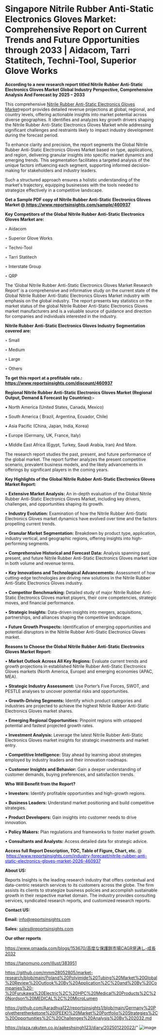 # Singapore Nitrile Rubber Anti-Static Electronics Gloves Market: Comprehensive Report on Current Trends and Future Opportunities through 2033 | Aidacom, Tarri Statitech, Techni-Tool, Superior Glove Works

<strong>According to a new research report titled Nitrile Rubber Anti-Static Electronics Gloves Market Global Industry Perspective, Comprehensive Analysis And Forecast by 2025 – 2033</strong>

This comprehensive <a href=https://www.reportsinsights.com/sample/460937>Nitrile Rubber Anti-Static Electronics Gloves Market</a>report provides detailed revenue projections at global, regional, and country levels, offering actionable insights into market potential across diverse geographies. It identifies and analyzes key growth drivers shaping the Nitrile Rubber Anti-Static Electronics Gloves Market while addressing significant challenges and restraints likely to impact industry development during the forecast period.

To enhance clarity and precision, the report segments the Global Nitrile Rubber Anti-Static Electronics Gloves Market based on type, applications, and region, delivering granular insights into specific market dynamics and emerging trends. This segmentation facilitates a targeted analysis of the unique factors influencing each segment, supporting informed decision-making for stakeholders and industry leaders.

Such a structured approach ensures a holistic understanding of the market's trajectory, equipping businesses with the tools needed to strategize effectively in a competitive landscape.

<strong>Get a Sample PDF copy of Nitrile Rubber Anti-Static Electronics Gloves Market </strong><strong>@<a href=https://www.reportsinsights.com/sample/460937 style=color:#0000ff;> https://www.reportsinsights.com/sample/460937</a></strong></font>

<strong>Key Competitors of the Global Nitrile Rubber Anti-Static Electronics Gloves Market are:</strong>

‣ Aidacom

‣ Superior Glove Works

‣ Techni-Tool

‣ Tarri Statitech

‣ Interstate Group

‣ QRP

The ‘Global Nitrile Rubber Anti-Static Electronics Gloves Market Research Report’ is a comprehensive and informative study on the current state of the Global Nitrile Rubber Anti-Static Electronics Gloves Market industry with emphasis on the global industry. The report presents key statistics on the market status of the global Nitrile Rubber Anti-Static Electronics Gloves market manufacturers and is a valuable source of guidance and direction for companies and individuals interested in the industry.

<strong>Nitrile Rubber Anti-Static Electronics Gloves Industry Segmentation covered are:</strong>

‣ Small

‣ Medium

‣ Large

‣ Others

<strong>To get this report at a profitable rate.: <a href=https://www.reportsinsights.com/discount/460937 style=color:#0000ff;>https://www.reportsinsights.com/discount/460937</a></strong></font>

<strong>Regional Nitrile Rubber Anti-Static Electronics Gloves Market (Regional Output, Demand &amp; Forecast by Countries):-</strong>

• North America (United States, Canada, Mexico)

• South America ( Brazil, Argentina, Ecuador, Chile)

• Asia Pacific (China, Japan, India, Korea)

• Europe (Germany, UK, France, Italy)

• Middle East Africa (Egypt, Turkey, Saudi Arabia, Iran) And More.

The research report studies the past, present, and future performance of the global market. The report further analyzes the present competitive scenario, prevalent business models, and the likely advancements in offerings by significant players in the coming years.

<strong>Key Highlights of the Global Nitrile Rubber Anti-Static Electronics Gloves Market Report:</strong>

• <strong>Extensive Market Analysis:</strong> An in-depth evaluation of the Global Nitrile Rubber Anti-Static Electronics Gloves Market, including key drivers, challenges, and opportunities shaping its growth.

• <strong>Industry Evolution:</strong> Examination of how the Nitrile Rubber Anti-Static Electronics Gloves market dynamics have evolved over time and the factors propelling current trends.

• <strong>Granular Market Segmentation:</strong> Breakdown by product type, application, industry vertical, and geographic regions, offering insights into high-performing segments.

• <strong>Comprehensive Historical and Forecast Data:</strong> Analysis spanning past, present, and future Nitrile Rubber Anti-Static Electronics Gloves market size in both volume and revenue terms.

• <strong>Key Innovations and Technological Advancements:</strong> Assessment of how cutting-edge technologies are driving new solutions in the Nitrile Rubber Anti-Static Electronics Gloves industry.

• <strong>Competitor Benchmarking:</strong> Detailed study of major Nitrile Rubber Anti-Static Electronics Gloves market players, their core competencies, strategic moves, and financial performance.

• <strong>Strategic Insights:</strong> Data-driven insights into mergers, acquisitions, partnerships, and alliances shaping the competitive landscape.

• <strong>Future Growth Prospects:</strong> Identification of emerging opportunities and potential disruptors in the Nitrile Rubber Anti-Static Electronics Gloves market.

<strong>Reasons to Choose the Global Nitrile Rubber Anti-Static Electronics Gloves Market Report:</strong>

• <strong>Market Outlook Across All Key Regions:</strong> Evaluate current trends and growth projections in established Nitrile Rubber Anti-Static Electronics Gloves markets (North America, Europe) and emerging economies (APAC, MEA).

• <strong>Strategic Industry Assessment:</strong> Use Porter’s Five Forces, SWOT, and PESTLE analyses to uncover potential risks and opportunities.

• <strong>Growth-Driving Segments:</strong> Identify which product categories and industries are projected to achieve the highest Nitrile Rubber Anti-Static Electronics Gloves market shares.

• <strong>Emerging Regional Opportunities:</strong> Pinpoint regions with untapped potential and fastest projected growth rates.

• <strong>Investment Analysis:</strong> Leverage the latest Nitrile Rubber Anti-Static Electronics Gloves market insights for strategic investments and market entry.

• <strong>Competitive Intelligence:</strong> Stay ahead by learning about strategies employed by industry leaders and their innovation roadmaps.

• <strong>Customer Insights and Behavior:</strong> Gain a deeper understanding of customer demands, buying preferences, and satisfaction trends.

<strong>Who Will Benefit from the Report?</strong>

• <strong>Investors:</strong> Identify profitable opportunities and high-growth regions.

• <strong>Business Leaders:</strong> Understand market positioning and build competitive strategies.

• <strong>Product Developers:</strong> Gain insights into customer needs to drive innovation.

• <strong>Policy Makers:</strong> Plan regulations and frameworks to foster market growth.

• <strong>Consultants and Analysts:</strong> Access detailed data for strategic advice.
</ul>
<strong>Access full Report Description, TOC, Table of Figure, Chart, etc. </strong>@  <a href=https://www.reportsinsights.com/industry-forecast/nitrile-rubber-anti-static-electronics-gloves-market-2026-460937 style=color:#0000ff;>https://www.reportsinsights.com/industry-forecast/nitrile-rubber-anti-static-electronics-gloves-market-2026-460937</a></font>

<strong><strong>About US</strong>:</strong>

Reports Insights is the leading research industry that offers contextual and data-centric research services to its customers across the globe. The firm assists its clients to strategize business policies and accomplish sustainable growth in their respective market domain. The industry provides consulting services, syndicated research reports, and customized research reports.

<strong>Contact US:</strong>

<p class=""""><b>Email:</b> <a href=mailto:info@reportsinsights.com>info@reportsinsights.com</a></p>
<p class=""""><b>Sales:</b> <a href=mailto:sales@reportsinsights.com>sales@reportsinsights.com</a></p>

<strong>Our other reports</strong>

<a href=https://www.omaada.com/blogs/153670/高度な保護鎧市場CAGR見通し-成長2032>https://www.omaada.com/blogs/153670/高度な保護鎧市場CAGR見通し-成長2032</a>

<a href=https://tanomuno.com/illust/383951>https://tanomuno.com/illust/383951</a>

<a href=https://github.com/mmm28052805/market-research/blob/main/Poland%20Polyimide%20Tubing%20Market%20Global%20Review%20Outlook%20By%20Application%2C%20and%20By%20Companies%20-%20Furukawa%20Electric%2C%20HPC%20Medical%20Products%2C%20Nordson%20MEDICAL%2C%20MicroLumen>https://github.com/mmm28052805/market-research/blob/main/Poland%20Polyimide%20Tubing%20Market%20Global%20Review%20Outlook%20By%20Application%2C%20and%20By%20Companies%20-%20Furukawa%20Electric%2C%20HPC%20Medical%20Products%2C%20Nordson%20MEDICAL%2C%20MicroLumen</a>

<a href=https://github.com/Aaradhya122/reportsinsights1/blob/main/Germany%20Polyetheretherketone%20(PEEK)%20Market%20Portfolio%20Strategies%2C%20Opportunities%2C%20Challenges%20Analysis%20By%202032.md>https://github.com/Aaradhya122/reportsinsights1/blob/main/Germany%20Polyetheretherketone%20(PEEK)%20Market%20Portfolio%20Strategies%2C%20Opportunities%2C%20Challenges%20Analysis%20By%202032.md</a>

<a href=https://plaza.rakuten.co.jp/aakeshsingh123/diary/202501220022/>https://plaza.rakuten.co.jp/aakeshsingh123/diary/202501220022/</a>"
![image](https://github.com/user-attachments/assets/f6dd3ff4-1938-4df2-9565-71640c3b4edb)
